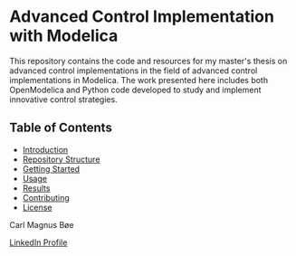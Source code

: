 # Advanced Control Implementation with Modelica

This repository contains the code and resources for my master's thesis on advanced control implementations in the field of advanced control implementations in Modelica. The work presented here includes both OpenModelica and Python code developed to study and implement innovative control strategies.

## Table of Contents
- [Introduction](#introduction)
- [Repository Structure](#repository-structure)
- [Getting Started](#getting-started)
- [Usage](#usage)
- [Results](#results)
- [Contributing](#contributing)
- [License](#license)

<!--
## Introduction

[Provide a brief overview of your thesis topic and the objectives of your research.]

## Repository Structure

- `/MPC/`: Contains OpenModelica code for [describe the purpose of this code].
- `/PythonSourceCode/`: Contains Python code for [describe the purpose of this code].
- `/data/`: Contains datasets and simulation results used in the thesis.
- `/docs/`: Additional documentation or reports related to the research.
- `/figures/`: Plots, graphs, and figures used in your thesis or presentations.

## Getting Started

[Explain how to set up and run the code provided in your repository. Include any dependencies that need to be installed and provide clear instructions for running simulations or experiments.]

## Usage

[Provide detailed instructions on how to use the code, including how to reproduce the results presented in your thesis.]

## Results

[Summarize the key findings and results of your research. Include links to relevant figures, plots, or data in your repository.]

## Contributing

[Explain how others can contribute to your project or provide guidelines if you want to accept contributions.]

## License

[Specify the license for your code and any terms or conditions for its use.]

---

Thank you for visiting my repository! If you have any questions or feedback, please feel free to contact me.

-->

Carl Magnus Bøe

[LinkedIn Profile](https://www.linkedin.com/in/carl-magnus-b%C3%B8e/)
